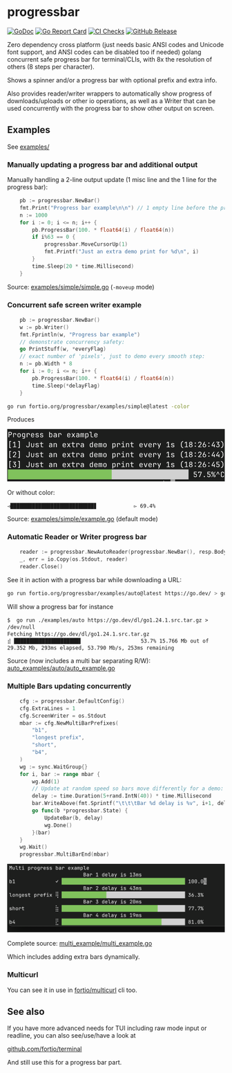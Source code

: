 # progressbar
[![GoDoc](https://godoc.org/fortio.org/progressbar?status.svg)](https://pkg.go.dev/fortio.org/progressbar)
[![Go Report Card](https://goreportcard.com/badge/fortio.org/progressbar)](https://goreportcard.com/report/fortio.org/progressbar)
[![CI Checks](https://github.com/fortio/progressbar/actions/workflows/include.yml/badge.svg)](https://github.com/fortio/progressbar/actions/workflows/include.yml)
[![GitHub Release](https://img.shields.io/github/release/fortio/progressbar.svg?style=flat)](https://github.com/fortio/progressbar/releases/)


Zero dependency cross platform (just needs basic ANSI codes and Unicode font support,
and ANSI codes can be disabled too if needed) golang concurrent safe progress bar for terminal/CLIs, with 8x the resolution of others (8 steps per character).

Shows a spinner and/or a progress bar with optional prefix and extra info.

Also provides reader/writer wrappers to automatically show progress of downloads/uploads
or other io operations, as well as a Writer that can be used concurrently with the progress bar to show other output on screen.

## Examples

See [examples/](examples/)

### Manually updating a progress bar and additional output

Manually handling a 2-line output update (1 misc line and the 1 line for the progress bar):

```go
	pb := progressbar.NewBar()
	fmt.Print("Progress bar example\n\n") // 1 empty line before the progress bar, for the demo
	n := 1000
	for i := 0; i <= n; i++ {
		pb.ProgressBar(100. * float64(i) / float64(n))
		if i%63 == 0 {
			progressbar.MoveCursorUp(1)
			fmt.Printf("Just an extra demo print for %d\n", i)
		}
		time.Sleep(20 * time.Millisecond)
	}
```

Source: [examples/simple/simple.go](examples/simple/example.go) (`-moveup` mode)

### Concurrent safe screen writer example

```go
	pb := progressbar.NewBar()
	w := pb.Writer()
	fmt.Fprintln(w, "Progress bar example")
	// demonstrate concurrency safety:
	go PrintStuff(w, *everyFlag)
	// exact number of 'pixels', just to demo every smooth step:
	n := pb.Width * 8
	for i := 0; i <= n; i++ {
		pb.ProgressBar(100. * float64(i) / float64(n))
		time.Sleep(*delayFlag)
	}
```

```sh
go run fortio.org/progressbar/examples/simple@latest -color
```

Produces

![Example Screenshot](example.png)

Or without color:
```
◅███████████████████████████▊            ▻ 69.4%
```

Source: [examples/simple/example.go](examples/simple/example.go) (default mode)

### Automatic Reader or Writer progress bar

```go
	reader := progressbar.NewAutoReader(progressbar.NewBar(), resp.Body, resp.ContentLength)
	_, err = io.Copy(os.Stdout, reader)
	reader.Close()
```

See it in action with a progress bar while downloading a URL:
```sh
go run fortio.org/progressbar/examples/auto@latest https://go.dev/ > go_dev.html
```

Will show a progress bar for instance
```
$  go run ./examples/auto https://go.dev/dl/go1.24.1.src.tar.gz > /dev/null
Fetching https://go.dev/dl/go1.24.1.src.tar.gz
⣾ █████████████████████▌                   53.7% 15.766 Mb out of 29.352 Mb, 293ms elapsed, 53.790 Mb/s, 253ms remaining
```

Source (now includes a multi bar separating R/W): [auto_examples/auto/auto_example.go](auto_examples/auto/auto_example.go)


### Multiple Bars updating concurrently
```go
	cfg := progressbar.DefaultConfig()
	cfg.ExtraLines = 1
	cfg.ScreenWriter = os.Stdout
	mbar := cfg.NewMultiBarPrefixes(
		"b1",
		"longest prefix",
		"short",
		"b4",
	)
	wg := sync.WaitGroup{}
	for i, bar := range mbar {
		wg.Add(1)
		// Update at random speed so bars move differently for a demo:
		delay := time.Duration(5+rand.IntN(40)) * time.Millisecond
		bar.WriteAbove(fmt.Sprintf("\t\t\tBar %d delay is %v", i+1, delay))
		go func(b *progressbar.State) {
			UpdateBar(b, delay)
			wg.Done()
		}(bar)
	}
	wg.Wait()
	progressbar.MultiBarEnd(mbar)
```

![Multi example Screenshot](multi.png)

Complete source: [multi_example/multi_example.go](multi_example/multi_example.go)

Which includes adding extra bars dynamically.

### Multicurl
You can see it in use in [fortio/multicurl](https://github.com/fortio/multicurl?tab=readme-ov-file#multicurl) cli too.

## See also

If you have more advanced needs for TUI including raw mode input or readline, you can also see/use/have a look at

[github.com/fortio/terminal](https://github.com/fortio/terminal#terminal)

And still use this for a progress bar part.
